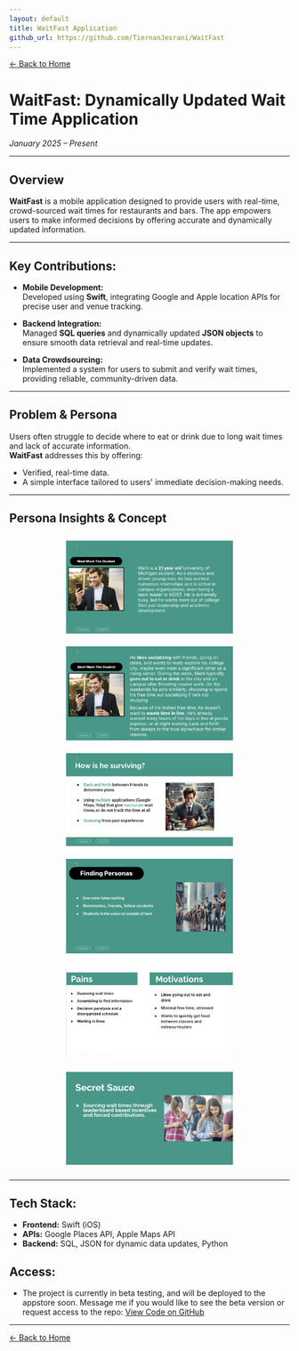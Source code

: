 ```yaml
---
layout: default
title: WaitFast Application
github_url: https://github.com/TiernanJesrani/WaitFast
---
```


[← Back to Home](../index.html)

# WaitFast: Dynamically Updated Wait Time Application  
*January 2025 – Present*

---

## Overview

**WaitFast** is a mobile application designed to provide users with real-time, crowd-sourced wait times for restaurants and bars. The app empowers users to make informed decisions by offering accurate and dynamically updated information.

---

## Key Contributions:
- **Mobile Development:**  
  Developed using **Swift**, integrating Google and Apple location APIs for precise user and venue tracking.

- **Backend Integration:**  
  Managed **SQL queries** and dynamically updated **JSON objects** to ensure smooth data retrieval and real-time updates.

- **Data Crowdsourcing:**  
  Implemented a system for users to submit and verify wait times, providing reliable, community-driven data.

---

## Problem & Persona

Users often struggle to decide where to eat or drink due to long wait times and lack of accurate information.  
**WaitFast** addresses this by offering:
- Verified, real-time data.
- A simple interface tailored to users' immediate decision-making needs.

---

## Persona Insights & Concept

<div style="text-align: center;">
  <!-- Sliding bar using basic HTML -->
  <div class="slider">
    <img src="../assets/images/persona1.png" alt="Customer Persona 1" width="300px" style="margin: 10px;">
    <img src="../assets/images/im3.png" alt="Customer Persona 2" width="300px" style="margin: 10px;">
    <img src="../assets/images/im1.png" alt="Customer Persona 2" width="300px" style="margin: 10px;">
    <img src="../assets/images/im2.png" alt="Customer Persona 2" width="300px" style="margin: 10px;">
    <img src="../assets/images/im4.png" alt="Customer Persona 2" width="300px" style="margin: 10px;">
    <img src="../assets/images/im5.png" alt="Customer Persona 2" width="300px" style="margin: 10px;">
  </div>
</div>

---

## Tech Stack:
- **Frontend:** Swift (iOS)
- **APIs:** Google Places API, Apple Maps API
- **Backend:** SQL, JSON for dynamic data updates, Python 

## Access:
- The project is currently in beta testing, and will be deployed to the appstore soon. Message me if you would like to see the beta version or request access to the repo:
[View Code on GitHub](https://github.com/TiernanJesrani/WaitFast)

---

[← Back to Home](../index.html)